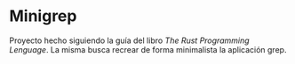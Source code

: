 # Minigrep

Proyecto hecho siguiendo la guía del libro *The Rust Programming Lenguage*. La misma busca recrear de forma minimalista la aplicación grep.